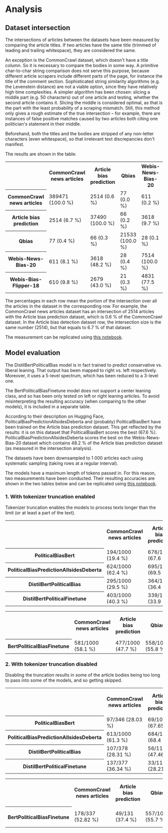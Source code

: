 # Analysis

## Dataset intersection

The intersections of articles between the datasets have been measured by comparing the article titles. If two articles
have the same title (trimmed of leading and trailing whitespace), they are considered the same.

An exception is the CommonCrawl dataset, which doesn't have a title column. So it is necessary to compare the bodies in
some way. A primitive char-to-char string comparison does not serve this purpose, because different article scrapers
include different parts of the page, for instance the title of the comment section. Sophisticated string similarity
algorithms (e.g. the Levenstein distance) are not a viable option, since they have relatively high time complexities. A
simpler algorithm has been chosen: slicing a middle part (e.g. 50 characters) out of one article and testing, whether
the second article contains it. Slicing the middle is considered optimal, as that is the part with the least probability
of a scraping mismatch. Still, this method only gives a rough estimate of the true intersection – for example, there are
instances of false positive matches caused by two articles both citing one politician's statement in their middle.

Beforehand, both the titles and the bodies are stripped of any non-letter characters (even whitespace), so
that irrelevant text discrepancies don't manifest.

The results are shown in the table:

<table>
  <tr>
    <th></th>
    <th>CommonCrawl news articles</th>
    <th>Article bias prediction</th>
    <th>Qbias</th>
    <th>Webis-News-Bias-20</th>
    <th>Webis-Bias-Flipper-18</th>
  </tr>
  <tr>
    <th>CommonCrawl news articles</th>
    <td>389471 (100.0 %)</td>
    <td>2514 (0.6 %)</td>
    <td>77 (0.0 %)</td>
    <td>611 (0.2 %)</td>
    <td>610 (0.2 %)</td>
  </tr>
  <tr>
    <th>Article bias prediction</th>
    <td>2514 (6.7 %)</td>
    <td>37490 (100.0 %)</td>
    <td>66 (0.2 %)</td>
    <td>3618 (9.7 %)</td>
    <td>2679 (7.1 %)</td>
  </tr>
  <tr>
    <th>Qbias</th>
    <td>77 (0.4 %)</td>
    <td>66 (0.3 %)</td>
    <td>21533 (100.0 %)</td>
    <td>28 (0.1 %)</td>
    <td>21 (0.1 %)</td>
  </tr>
  <tr>
    <th>Webis-News-Bias-20</th>
    <td>611 (8.1 %)</td>
    <td>3618 (48.2 %)</td>
    <td>28 (0.4 %)</td>
    <td>7514 (100.0 %)</td>
    <td>4831 (64.3 %)</td>
  </tr>
  <tr>
    <th>Webis-Bias-Flipper-18</th>
    <td>610 (9.8 %)</td>
    <td>2679 (43.0 %)</td>
    <td>21 (0.3 %)</td>
    <td>4831 (77.5 %)</td>
    <td>6237 (100.0 %)</td>
  </tr>
</table>

The percentages in each row mean the portion of the intersection over all the articles in the dataset in the
corresponding row. For example, the CommonCrawl news articles dataset has an intersection of 2514 articles with the
Article bias prediction dataset, which is 0.6 % of the CommonCrawl dataset. In the Article bias detection dataset row,
the intersection size is the same number (2514), but that equals to 6.7 % of that dataset.

The measurement can be replicated using [this notebook](dataset_intersection.ipynb).

## Model evaluation

The DistilBertPoliticalBias model is in fact trained to predict conservative vs. liberal leaning. That output has been
mapped to right vs. left respectively. Moreover, it uses a 5-level spectrum, which has been reduced to a 3-level one.

The BertPoliticalBiasFinetune model does not support a center leaning class, and so has been only tested on left or
right leaning articles. To avoid misinterpreting the resulting accuracy (when comparing to the other models), it is
included in a separate table.

According to their description on Hugging Face, PoliticalBiasPredictionAllsidesDeberta and (probably) PoliticalBiasBert
have been trained on the Article bias prediction dataset. This get reflected by the results: it is on this dataset that
PoliticalBiasBert scores the best (67.6 %). PoliticalBiasPredictionAllsidesDeberta scores the best on the
Webis-News-Bias-20 dataset which contains 48.2 % of the Article bias prediction dataset (as measured in the intersection
analysis).

The datasets have been downsampled to 1 000 articles each using systematic sampling (taking rows at a regular interval).

The models have a maximum length of tokens passed in. For this reason, two measurements have been conducted. Their
resulting accuracies are shown in the two tables below and can be replicated
using [this notebook](model_evaluation.ipynb).

### 1. With tokenizer truncation enabled

Tokenizer truncation enables the models to process texts longer than the limit (or at least a part of the text).

<table>
  <tr>
    <th></th>
    <th>CommonCrawl news articles</th>
    <th>Article bias prediction</th>
    <th>Qbias</th>
    <th>Webis-News-Bias-20</th>
    <th>Webis-Bias-Flipper-18</th>
  </tr>
  <tr>
    <th>PoliticalBiasBert</th>
    <td>194/1000 (19.4 %)</td>
    <td>676/1000 (67.6 %)</td>
    <td>399/1000 (39.9 %)</td>
    <td>530/1000 (53.0 %)</td>
    <td>449/1000 (44.9 %)</td>
  </tr>
  <tr>
    <th>PoliticalBiasPredictionAllsidesDeberta</th>
    <td>624/1000 (62.4 %)</td>
    <td>695/1000 (69.5 %)</td>
    <td>528/1000 (52.8 %)</td>
    <td>772/1000 (77.2 %)</td>
    <td>659/1000 (65.9 %)</td>
  </tr>
  <tr>
    <th>DistilBertPoliticalBias</th>
    <td>295/1000 (29.5 %)</td>
    <td>364/1000 (36.4 %)</td>
    <td>318/1000 (31.8 %)</td>
    <td>390/1000 (39.0 %)</td>
    <td>387/1000 (38.7 %)</td>
  </tr>
  <tr>
    <th>DistilBertPoliticalFinetune</th>
    <td>403/1000 (40.3 %)</td>
    <td>339/1000 (33.9 %)</td>
    <td>460/1000 (46.0 %)</td>
    <td>430/1000 (43.0 %)</td>
    <td>367/1000 (36.7 %)</td>
  </tr>
</table>

<table>
  <tr>
    <th></th>
    <th>CommonCrawl news articles</th>
    <th>Article bias prediction</th>
    <th>Qbias</th>
    <th>Webis-News-Bias-20</th>
    <th>Webis-Bias-Flipper-18</th>
  </tr>
  <tr>
    <th>BertPoliticalBiasFinetune</th>
    <td>581/1000 (58.1 %)</td>
    <td>477/1000 (47.7 %)</td>
    <td>558/1000 (55.8 %)</td>
    <td>561/1000 (56.1 %)</td>
    <td>411/1000 (41.1 %)</td>
  </tr>
</table>

### 2. With tokenizer truncation disabled

Disabling the truncation results in some of the article bodies being too long to pass into some of the models, and so
getting skipped.

<table>
  <tr>
    <th></th>
    <th>CommonCrawl news articles</th>
    <th>Article bias prediction</th>
    <th>Qbias</th>
    <th>Webis-News-Bias-20</th>
    <th>Webis-Bias-Flipper-18</th>
  </tr>
  <tr>
    <th>PoliticalBiasBert</th>
    <td>97/346 (28.03 %)</td>
    <td>69/102 (67.65 %)</td>
    <td>420/1000 (42.0 %)</td>
    <td>89/180 (49.44 %)</td>
    <td>102/185 (55.14 %)</td>
  </tr>
  <tr>
    <th>PoliticalBiasPredictionAllsidesDeberta</th>
    <td>613/1000 (61.3 %)</td>
    <td>684/1000 (68.4 %)</td>
    <td>535/1000 (53.5 %)</td>
    <td>764/1000 (76.4 %)</td>
    <td>678/1000 (67.8 %)</td>
  </tr>
  <tr>
    <th>DistilBertPoliticalBias</th>
    <td>107/378 (28.31 %)</td>
    <td>56/118 (47.46 %)</td>
    <td>357/1000 (35.7 %)</td>
    <td>110/191 (57.59 %)</td>
    <td>113/206 (54.85 %)</td>
  </tr>
  <tr>
    <th>DistilBertPoliticalFinetune</th>
    <td>137/377 (36.34 %)</td>
    <td>33/117 (28.21 %)</td>
    <td>446/1000 (44.6 %)</td>
    <td>50/189 (26.46 %)</td>
    <td>54/194 (27.84 %)</td>
  </tr>
</table>

<table>
  <tr>
    <th></th>
    <th>CommonCrawl news articles</th>
    <th>Article bias prediction</th>
    <th>Qbias</th>
    <th>Webis-News-Bias-20</th>
    <th>Webis-Bias-Flipper-18</th>
  </tr>
  <tr>
    <th>BertPoliticalBiasFinetune</th>
    <td>178/337 (52.82 %)</td>
    <td>49/131 (37.4 %)</td>
    <td>557/1000 (55.7 %)</td>
    <td>67/183 (36.61 %)</td>
    <td>95/247 (38.46 %)</td>
  </tr>
</table>
